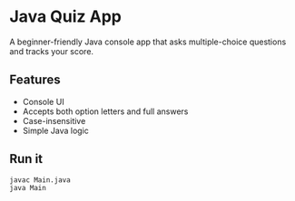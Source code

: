 # Java Quiz App

A beginner-friendly Java console app that asks multiple-choice questions and tracks your score.

## Features
- Console UI
- Accepts both option letters and full answers
- Case-insensitive
- Simple Java logic

## Run it

```bash
javac Main.java
java Main
